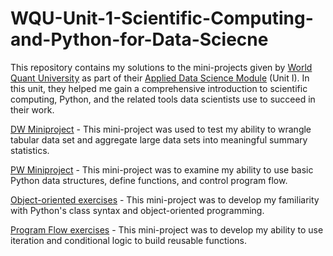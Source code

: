# WQU-Unit-1-Scientific-Computing-and-Python-for-Data-Sciecne

This repository contains my solutions to the mini-projects given by [World Quant University](https://wqu.org/) as part of their [Applied Data Science Module](https://wqu.org/programs/data-science) (Unit I).
In this unit, they helped me gain a comprehensive introduction to scientific computing, Python, and the related tools data scientists use to succeed in their work.

[DW Miniproject](https://github.com/ajaykumarr28/WQU-Unit-1-Scientific-Computing-and-Python-for-Data-Sciecne/blob/master/dw.ipynb) - This mini-project was used to test my ability to wrangle tabular data set and aggregate large data sets into meaningful summary statistics.

[PW Miniproject](https://github.com/ajaykumarr28/WQU-Unit-1-Scientific-Computing-and-Python-for-Data-Sciecne/blob/master/pw.ipynb) - This mini-project was to examine my ability to use basic Python data structures, define functions, and control program flow.

[Object-oriented exercises](https://github.com/ajaykumarr28/WQU-Unit-1-Scientific-Computing-and-Python-for-Data-Sciecne/blob/master/vc.ipynb) - This mini-project was to develop my familiarity with Python's class syntax and object-oriented programming.

[Program Flow exercises](https://github.com/ajaykumarr28/WQU-Unit-1-Scientific-Computing-and-Python-for-Data-Sciecne/blob/master/ip.ipynb) - This mini-project was to develop my ability to use iteration and conditional logic to build reusable functions. 
